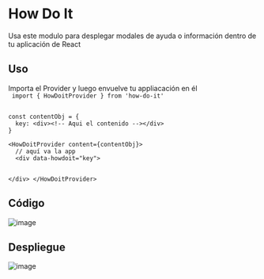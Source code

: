 # How Do It

Usa este modulo para desplegar modales de ayuda o información dentro de tu aplicación de React

## Uso
Importa el Provider y luego envuelve tu appliacación en él <br/>
<code> import { HowDoitProvider } from 'how-do-it'</code>

<code>
const contentObj = {
  key: &lt;div>&lt;!-- Aqui el contenido -->&lt;/div>
}
</code>


<code>
&lt;HowDoitProvider content={contentObj}>
  // aquí va la app
  &lt;div data-howdoit="key">

  &lt;/div>
&lt;/HowDoitProvider>
</code>

## Código
![image](https://github.com/zenx5/how-do-it/assets/26119733/8ebd8ae7-965d-49d1-9926-8435648a30cb)

## Despliegue
![image](https://github.com/zenx5/how-do-it/assets/26119733/5461bc94-4a24-40ab-9ed7-37360bb8485d)
